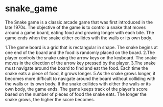 # snake_game
The Snake game is a classic arcade game that was first introduced in the late 1970s. The objective of the game is to control a snake that moves around a game board, eating food and growing longer with each bite. The game ends when the snake either collides with the walls or its own body.

1.The game board is a grid that is rectangular in shape. The snake begins at one end of the board and the food is randomly placed on the board.
2.The player controls the snake using the arrow keys on the keyboard. The snake moves in the direction of the arrow key pressed by the player.
3.The snake must navigate around the board to find and eat the food. Each time the snake eats a piece of food, it grows longer.
5.As the snake grows longer, it becomes more difficult to navigate around the board without colliding with the walls or its own body. If the snake collides with either the walls or its own body, the game ends.
The game keeps track of the player's score based on the number of pieces of food the snake eats. The longer the snake grows, the higher the score becomes.
